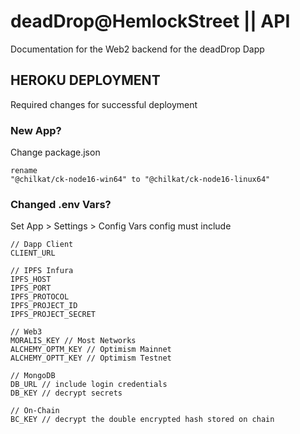# deadDrop@HemlockStreet || API
Documentation for the Web2 backend for the deadDrop Dapp

## HEROKU DEPLOYMENT
Required changes for successful deployment
### New App?
Change package.json
```
rename
"@chilkat/ck-node16-win64" to "@chilkat/ck-node16-linux64"
```
### Changed .env Vars?
Set App > Settings > Config Vars
config must include
```
// Dapp Client 
CLIENT_URL 

// IPFS Infura
IPFS_HOST
IPFS_PORT
IPFS_PROTOCOL
IPFS_PROJECT_ID
IPFS_PROJECT_SECRET

// Web3 
MORALIS_KEY // Most Networks
ALCHEMY_OPTM_KEY // Optimism Mainnet
ALCHEMY_OPTT_KEY // Optimism Testnet

// MongoDB
DB_URL // include login credentials
DB_KEY // decrypt secrets

// On-Chain
BC_KEY // decrypt the double encrypted hash stored on chain
```